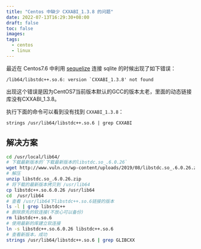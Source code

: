 ```yaml
---
title: "Centos 中缺少 CXXABI_1.3.8 的问题"
date: 2022-07-13T16:29:30+08:00
draft: false
toc: false
images:
tags: 
  - centos
  - linux
---
```


最近在 Centos7.6 中利用 [sequelize](https://sequelize.org/) 连接 sqlite 的时候出现了如下错误：

```shell
/lib64/libstdc++.so.6: version `CXXABI_1.3.8' not found
```

出现这个错误是因为CentOS7当前版本默认的GCC的版本太老，里面的动态链接库没有CXXABI_1.3.8。

执行下面的命令可以看到没有找到 `CXXABI_1.3.8`：

```shell
strings /usr/lib64/libstdc++.so.6 | grep CXXABI
```

## 解决方案

```sh
cd /usr/local/lib64/
# 下载最新版本的`下载最新版本的libstdc.so_.6.0.26`
wget http://www.vuln.cn/wp-content/uploads/2019/08/libstdc.so_.6.0.26.zip
# 解压
unzip libstdc.so_.6.0.26.zip
# 将下载的最新版本拷贝到 /usr/lib64
cp libstdc++.so.6.0.26 /usr/lib64
cd  /usr/lib64
# 查看 /usr/lib64下libstdc++.so.6链接的版本
ls -l | grep libstdc++
# 删除原先的软连接(不放心可以备份)
rm libstdc++.so.6
# 使用最新的库建立软连接
ln -s libstdc++.so.6.0.26 libstdc++.so.6
# 查看新版本，成功
strings /usr/lib64/libstdc++.so.6 | grep GLIBCXX

```

